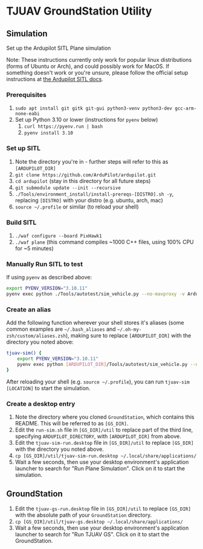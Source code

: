 # TJUAV GroundStation Utility

## Simulation

Set up the Ardupilot SITL Plane simulation

Note: These instructions currently only work for popular linux distributions (forms of Ubuntu or Arch), and could possibly work for MacOS. 
If something doesn't work or you're unsure, please follow the official setup instructions at [the Ardupilot SITL docs](https://ardupilot.org/dev/docs/sitl-simulator-software-in-the-loop.html).

### Prerequisites

1. `sudo apt install git gitk git-gui python3-venv python3-dev gcc-arm-none-eabi`
2. Set up Python 3.10 or lower (instructions for `pyenv` below)
   1. `curl https://pyenv.run | bash`
   2. `pyenv install 3.10`

### Set up SITL

1. Note the directory you're in - further steps will refer to this as `[ARDUPILOT_DIR]`
2. `git clone https://github.com/ArduPilot/ardupilot.git`
3. `cd ardupilot` (stay in this directory for all future steps)
4. `git submodule update --init --recursive`
5. `./Tools/environment_install/install-prereqs-[DISTRO].sh -y`, replacing `[DISTRO]` with your distro (e.g. ubuntu, arch, mac)
6. `source ~/.profile` or similar (to reload your shell)

### Build SITL

1. `./waf configure --board PixHawk1`
2. `./waf plane` (this command compiles ~1000 C++ files, using 100% CPU for ~5 minutes)

### Manually Run SITL to test

If using `pyenv` as described above:
```bash
export PYENV_VERSION="3.10.11"
pyenv exec python ./Tools/autotest/sim_vehicle.py --no-mavproxy -v ArduPlane
```

### Create an alias

Add the following function wherever your shell stores it's aliases (some common examples are `~/.bash_aliases` and `~/.oh-my-zsh/custom/aliases.zsh`), making sure to replace `[ARDUPILOT_DIR]` with the directory you noted above:
```bash
tjuav-sim() {
    export PYENV_VERSION="3.10.11"
    pyenv exec python [ARDUPILOT_DIR]/Tools/autotest/sim_vehicle.py --no-mavproxy -v ArduPlane --add-param-file [ARDUPILOT_DIR]/Tools/autotest/default_params/avalon.parm -L "$1"
}
```

After reloading your shell (e.g. `source ~/.profile`), you can run `tjuav-sim [LOCATION]` to start the simulation.

### Create a desktop entry

1. Note the directory where you cloned `GroundStation`, which contains this README. This will be referred to as `[GS_DIR]`.
2. Edit the `run-sim.sh` file in `[GS_DIR]/util` to replace part of the third line, specifying `ARDUPILOT_DIRECTORY`, with `[ARDUPILOT_DIR]` from above.
3. Edit the `tjuav-sim-run.desktop` file in `[GS_DIR]/util` to replace `[GS_DIR]` with the directory you noted above.
4. `cp [GS_DIR]/util/tjuav-sim-run.desktop ~/.local/share/applications/`
5. Wait a few seconds, then use your desktop environment's application launcher to search for "Run Plane Simulation". Click on it to start the simulation.

## GroundStation

1. Edit the `tjuav-gs-run.desktop` file in `[GS_DIR]/util` to replace `[GS_DIR]` with the absolute path of your `GroundStation` directory.
2. `cp [GS_DIR]/util/tjuav-gs.desktop ~/.local/share/applications/`
3. Wait a few seconds, then use your desktop environment's application launcher to search for "Run TJUAV GS". Click on it to start the GroundStation.
